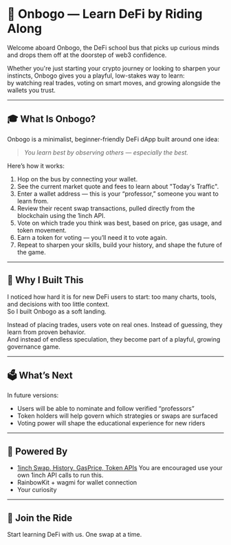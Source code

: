 # 🚌 Onbogo — Learn DeFi by Riding Along

Welcome aboard Onbogo, the DeFi school bus that picks up curious minds and drops them off at the doorstep of web3 confidence.

Whether you're just starting your crypto journey or looking to sharpen your instincts, Onbogo gives you a playful, low-stakes way to learn:  
by watching real trades, voting on smart moves, and growing alongside the wallets you trust.

---

## 🎓 What Is Onbogo?

Onbogo is a minimalist, beginner-friendly DeFi dApp built around one idea:

> *You learn best by observing others — especially the best.*

Here’s how it works:
1. Hop on the bus by connecting your wallet.
2. See the current market quote and fees to learn about "Today's Traffic".
3. Enter a wallet address — this is your “professor,” someone you want to learn from.
4. Review their recent swap transactions, pulled directly from the blockchain using the 1inch API.
5. Vote on which trade you think was best, based on price, gas usage, and token movement.
6. Earn a token for voting — you’ll need it to vote again.
7. Repeat to sharpen your skills, build your history, and shape the future of the game.

---

## 🧠 Why I Built This

I noticed how hard it is for new DeFi users to start: too many charts, tools, and decisions with too little context.  
So I built Onbogo as a soft landing.

Instead of placing trades, users vote on real ones. Instead of guessing, they learn from proven behavior.  
And instead of endless speculation, they become part of a playful, growing governance game.

---

## 🗳️ What’s Next

In future versions:
- Users will be able to nominate and follow verified “professors”
- Token holders will help govern which strategies or swaps are surfaced
- Voting power will shape the educational experience for new riders

---

## 🧩 Powered By

- [1inch Swap, History, GasPrice, Token APIs](https://docs.1inch.io/) You are encouraged use your own 1inch API calls to run this.
- RainbowKit + wagmi for wallet connection
- Your curiosity

---

## 🚌 Join the Ride

Start learning DeFi with us. One swap at a time.